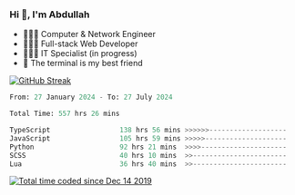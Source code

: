 <h3>Hi 👋, I'm Abdullah</h3>

- 👷🏼‍♂️ Computer & Network Engineer
- 👨🏻‍💻 Full-stack Web Developer
- 👨🏻‍💻 IT Specialist (in progress)
- 🖤 The terminal is my best friend

[![GitHub Streak](https://streak-stats.demolab.com?user=al3bad&theme=transparent&date_format=j%20M%5B%20Y%5D)](https://git.io/streak-stats)

<!--START_SECTION:waka-->

```python
From: 27 January 2024 - To: 27 July 2024

Total Time: 557 hrs 26 mins

TypeScript                 138 hrs 56 mins >>>>>>-------------------   24.74 %
JavaScript                 105 hrs 59 mins >>>>>--------------------   18.87 %
Python                     92 hrs 21 mins  >>>>---------------------   16.45 %
SCSS                       40 hrs 10 mins  >>-----------------------   07.15 %
Lua                        36 hrs 40 mins  >>-----------------------   06.53 %
```

<!--END_SECTION:waka-->

<p>
  <a href="https://wakatime.com/@ce2a2aac-0d6b-4d65-b864-8a4bcaf12967"><img src="https://wakatime.com/badge/user/ce2a2aac-0d6b-4d65-b864-8a4bcaf12967.svg" alt="Total time coded since Dec 14 2019" /></a>
</p>
